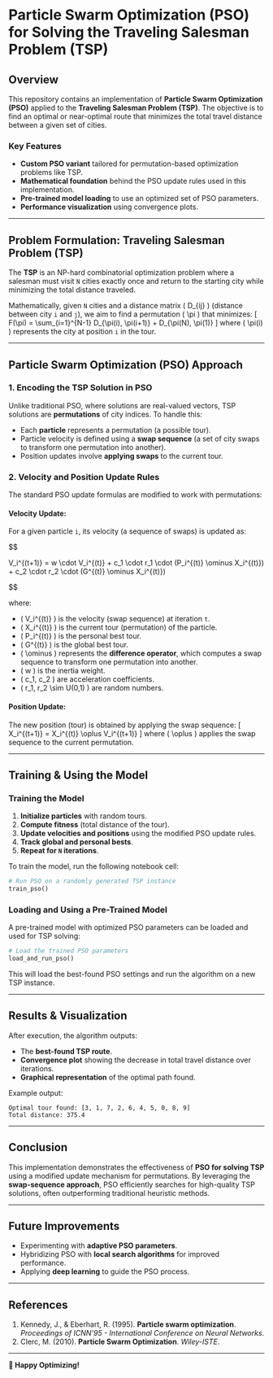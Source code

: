 # **Particle Swarm Optimization (PSO) for Solving the Traveling Salesman Problem (TSP)**

## **Overview**
This repository contains an implementation of **Particle Swarm Optimization (PSO)** applied to the **Traveling Salesman Problem (TSP)**. The objective is to find an optimal or near-optimal route that minimizes the total travel distance between a given set of cities.

### **Key Features**
- **Custom PSO variant** tailored for permutation-based optimization problems like TSP.
- **Mathematical foundation** behind the PSO update rules used in this implementation.
- **Pre-trained model loading** to use an optimized set of PSO parameters.
- **Performance visualization** using convergence plots.

---

## **Problem Formulation: Traveling Salesman Problem (TSP)**
The **TSP** is an NP-hard combinatorial optimization problem where a salesman must visit `N` cities exactly once and return to the starting city while minimizing the total distance traveled.

Mathematically, given `N` cities and a distance matrix \( D_{ij} \) (distance between city `i` and `j`), we aim to find a permutation \( \pi \) that minimizes:
\[
F(\pi) = \sum_{i=1}^{N-1} D_{\pi(i), \pi(i+1)} + D_{\pi(N), \pi(1)}
\]
where \( \pi(i) \) represents the city at position `i` in the tour.

---

## **Particle Swarm Optimization (PSO) Approach**
### **1. Encoding the TSP Solution in PSO**
Unlike traditional PSO, where solutions are real-valued vectors, TSP solutions are **permutations** of city indices. To handle this:
- Each **particle** represents a permutation (a possible tour).
- Particle velocity is defined using a **swap sequence** (a set of city swaps to transform one permutation into another).
- Position updates involve **applying swaps** to the current tour.

### **2. Velocity and Position Update Rules**
The standard PSO update formulas are modified to work with permutations:

#### **Velocity Update:**
For a given particle `i`, its velocity (a sequence of swaps) is updated as:

$$

V_i^{(t+1)} = w \cdot V_i^{(t)} + c_1 \cdot r_1 \cdot (P_i^{(t)} \ominus X_i^{(t)}) + c_2 \cdot r_2 \cdot (G^{(t)} \ominus X_i^{(t)})

$$

where:
- \( V_i^{(t)} \) is the velocity (swap sequence) at iteration `t`.
- \( X_i^{(t)} \) is the current tour (permutation) of the particle.
- \( P_i^{(t)} \) is the personal best tour.
- \( G^{(t)} \) is the global best tour.
- \( \ominus \) represents the **difference operator**, which computes a swap sequence to transform one permutation into another.
- \( w \) is the inertia weight.
- \( c_1, c_2 \) are acceleration coefficients.
- \( r_1, r_2 \sim U(0,1) \) are random numbers.

#### **Position Update:**
The new position (tour) is obtained by applying the swap sequence:
\[
X_i^{(t+1)} = X_i^{(t)} \oplus V_i^{(t+1)}
\]
where \( \oplus \) applies the swap sequence to the current permutation.

---

## **Training & Using the Model**

### **Training the Model**
1. **Initialize particles** with random tours.
2. **Compute fitness** (total distance of the tour).
3. **Update velocities and positions** using the modified PSO update rules.
4. **Track global and personal bests**.
5. **Repeat for `N` iterations**.

To train the model, run the following notebook cell:
```python
# Run PSO on a randomly generated TSP instance
train_pso()
```

### **Loading and Using a Pre-Trained Model**
A pre-trained model with optimized PSO parameters can be loaded and used for TSP solving:
```python
# Load the trained PSO parameters
load_and_run_pso()
```
This will load the best-found PSO settings and run the algorithm on a new TSP instance.

---

## **Results & Visualization**
After execution, the algorithm outputs:
- The **best-found TSP route**.
- **Convergence plot** showing the decrease in total travel distance over iterations.
- **Graphical representation** of the optimal path found.

Example output:
```
Optimal tour found: [3, 1, 7, 2, 6, 4, 5, 0, 8, 9]
Total distance: 375.4
```

---

## **Conclusion**
This implementation demonstrates the effectiveness of **PSO for solving TSP** using a modified update mechanism for permutations. By leveraging the **swap-sequence approach**, PSO efficiently searches for high-quality TSP solutions, often outperforming traditional heuristic methods.

---

## **Future Improvements**
- Experimenting with **adaptive PSO parameters**.
- Hybridizing PSO with **local search algorithms** for improved performance.
- Applying **deep learning** to guide the PSO process.

---

## **References**
1. Kennedy, J., & Eberhart, R. (1995). **Particle swarm optimization**. *Proceedings of ICNN'95 - International Conference on Neural Networks*.
2. Clerc, M. (2010). **Particle Swarm Optimization**. *Wiley-ISTE*.

---

**🚀 Happy Optimizing!**

